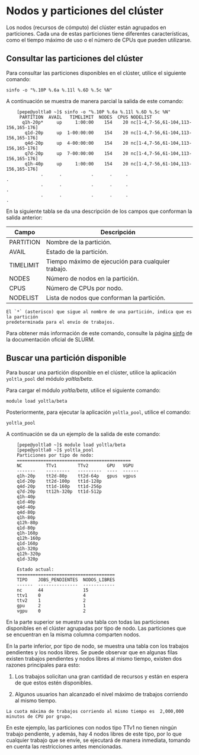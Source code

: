 # Nodos y particiones del clúster

Los nodos (recursos de cómputo) del clúster están agrupados en particiones. Cada una de 
estas particiones tiene diferentes características, como el tiempo máximo de uso o el 
número de CPUs que pueden utilizarse. 

## Consultar las particiones del clúster

Para consultar las particiones disponibles en el clúster, utilice el siguiente comando:
```
sinfo -o "%.10P %.6a %.11l %.6D %.5c %N"
```

A continuación se muestra de manera parcial la salida de este comando:
```
    [pepe@yoltla0 ~]$ sinfo -o "%.10P %.6a %.11l %.6D %.5c %N"
     PARTITION  AVAIL   TIMELIMIT  NODES  CPUS NODELIST
      q1h-20p*     up     1:00:00    154    20 nc[1-4,7-56,61-104,113-156,165-176]
       q1d-20p     up  1-00:00:00    154    20 nc[1-4,7-56,61-104,113-156,165-176]
       q4d-20p     up  4-00:00:00    154    20 nc[1-4,7-56,61-104,113-156,165-176]
       q7d-20p     up  7-00:00:00    154    20 nc[1-4,7-56,61-104,113-156,165-176]
       q1h-40p     up     1:00:00    154    20 nc[1-4,7-56,61-104,113-156,165-176]
             .      .           .      .     .                                   .
             .      .           .      .     .                                   .
             .      .           .      .     .                                   .
```

En la siguiente tabla se da una descripción de los campos que conforman la salida anterior:

|   **Campo**   |   **Descripción** |
|---------------|-------------------|
|   PARTITION   |   Nombre de la partición.|
|   AVAIL       |   Estado de la partición.|
|   TIMELIMIT   |   Tiempo máximo de ejecución para cualquier trabajo.|
|   NODES       |   Número de nodos en la partición.|
|   CPUS        |   Número de CPUs por nodo.|
|   NODELIST    |   Lista de nodos que conforman la partición.|

```admonish note title="NOTA"
El `*` (asterisco) que sigue al nombre de una partición, indica que es la partición 
predeterminada para el envío de trabajos.
```

Para obtener más información de este comando, consulte la página [sinfo](https://slurm.schedmd.com/sinfo.html) 
de la documentación oficial de SLURM.

## Buscar una partición disponible

Para buscar una partición disponible en el clúster, utilice la aplicación `yoltla_pool` 
del módulo *yoltla/beta*. 

Para cargar el módulo *yoltla/beta*, utilice el siguiente comando:
```
module load yoltla/beta
```

Posteriormente, para ejecutar la aplicación `yoltla_pool`, utilice el comando:
```
yoltla_pool
```

A continuación se da un ejemplo de la salida de este comando:
```
    [pepe@yoltla0 ~]$ module load yoltla/beta
    [pepe@yoltla0 ~]$ yoltla_pool
    Particiones por tipo de nodo:
    ===========================================
    NC         TTv1        TTv2       GPU   VGPU
    -------    ---------   ---------  ----  ------
    q1h-20p    tt2d-80p    tt2d-64p   gpus  vgpus
    q1d-20p    tt2d-100p   tt1d-128p
    q4d-20p    tt1d-160p   tt1d-256p
    q7d-20p    tt12h-320p  tt1d-512p
    q1h-40p
    q1d-40p
    q4d-40p
    q4d-80p
    q1h-80p
    q12h-80p
    q1d-80p
    q1h-160p
    q12h-160p
    q1d-160p
    q1h-320p
    q12h-320p
    q1d-320p

    Estado actual:
    =====================================
    TIPO    JOBS_PENDIENTES  NODOS_LIBRES
    ------  ---------------  ------------
    nc      44               15
    ttv1    0                4
    ttv2    1                2
    gpu     2                1
    vgpu    0                2
```

En la parte superior se muestra una tabla  con todas las particiones disponibles en el 
clúster agrupadas por tipo de nodo. Las particiones que se encuentran en la misma 
columna comparten nodos.

En la parte inferior, por tipo de nodo, se muestra una tabla con los trabajos pendientes 
y los nodos libres. Se puede observar que en algunas filas existen trabajos pendientes y 
nodos libres al mismo tiempo, existen dos razones principales para esto:

1.  Los trabajos solicitan una gran cantidad de recursos y están en espera de que estos 
    estén disponibles.

2.  Algunos usuarios han alcanzado el nivel máximo de trabajos corriendo al mismo tiempo.

```admonish note title="NOTA"
La cuota máxima de trabajos corriendo al mismo tiempo es  2,000,000 minutos de CPU por grupo.
```

En este ejemplo, las particiones con nodos tipo TTv1 no tienen ningún trabajo pendiente, 
y además, hay 4 nodos libres de este tipo, por lo que cualquier trabajo que se envíe, 
se ejecutará de manera inmediata, tomando en cuenta las restricciones antes mencionadas.